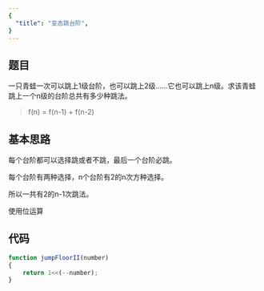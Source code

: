 ```yaml
---
{
  "title": "变态跳台阶",
}
---
```



## 题目

一只青蛙一次可以跳上1级台阶，也可以跳上2级……它也可以跳上n级。求该青蛙跳上一个n级的台阶总共有多少种跳法。


> f(n) = f(n-1) +  f(n-2) 

## 基本思路

每个台阶都可以选择跳或者不跳，最后一个台阶必跳。

每个台阶有两种选择，n个台阶有2的n次方种选择。

所以一共有2的n-1次跳法。

使用位运算

## 代码

```js
function jumpFloorII(number)
{
    return 1<<(--number);
}
```